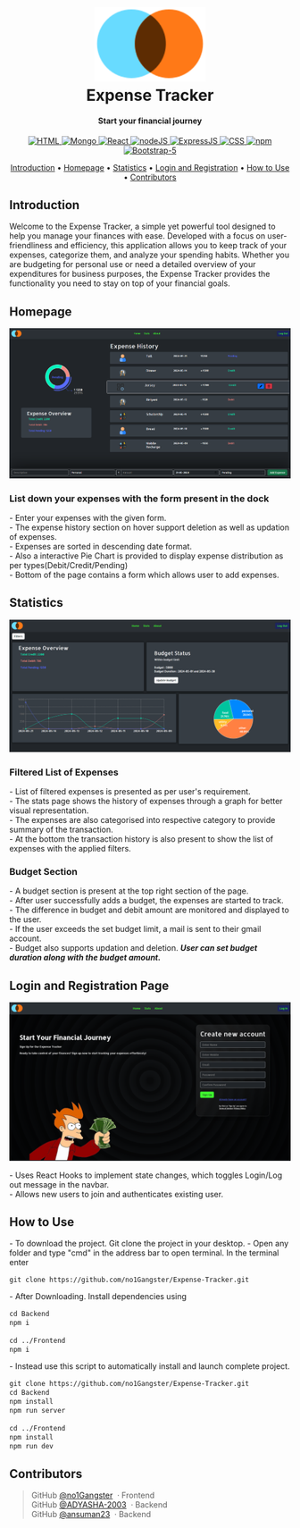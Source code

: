 <h1 align="center">
  <br>
  <a href=""><img src="./Frontend/public/logo.svg" alt="Logo" width="200"></a>
  <br>
  Expense Tracker
  <br>
</h1>

<h4 align="center">Start your financial journey</h4>


<div align="center">
    <a href = "https://en.wikipedia.org/wiki/HTML">
        <img src = "https://img.shields.io/badge/HTML-HTML5-orange" alt = "HTML" />
    </a>
    <a href = "https://en.wikipedia.org/wiki/MongoDB">
        <img src = "https://img.shields.io/badge/mongo-DB-09934e" alt = "Mongo" />
    </a>
    <a href = "https://en.wikipedia.org/wiki/React_(software)">
        <img src = "https://img.shields.io/badge/React-JS-50e4fe" alt = "React" />
    </a>
    <a href = "https://en.wikipedia.org/wiki/Node.js">
        <img src = "https://img.shields.io/badge/node-JS-8bc500" alt = "nodeJS" />
    </a>
    <a href = "https://en.wikipedia.org/wiki/Express.js">
        <img src = "https://img.shields.io/badge/Express-JS-f3e024" alt = "ExpressJS" />
    </a>
    <a href = "https://en.wikipedia.org/wiki/CSS">
        <img src = "https://img.shields.io/badge/CSS-CSS3-blue" alt = "CSS" />
    </a>
    <a href = "https://en.wikipedia.org/wiki/Npm">
        <img src = "https://img.shields.io/badge/npm-9.7.2-red" alt = "npm" />
    </a>
    <a href = "https://en.wikipedia.org/wiki/Bootstrap_(front-end_framework)">
        <img src = "https://img.shields.io/badge/Boostrap-5?label=Bootstrap&color=%236e2cf4" alt = "Bootstrap-5" />
    </a>
</div>

<p align="center">
  <a href="#introduction">Introduction</a> •
  <a href="#homepage">Homepage</a> •
  <a href="#statistics">Statistics</a> •
  <a href="#login-and-registration-page">Login and Registration</a> •
  <a href="#how-to-use">How to Use</a> •
  <a href="#contributors">Contributors</a>
</p>


## Introduction
<p>
Welcome to the Expense Tracker, a simple yet powerful tool designed to help you manage your finances with ease. Developed with a focus on user-friendliness and efficiency, this application allows you to keep track of your expenses, categorize them, and analyze your spending habits. Whether you are budgeting for personal use or need a detailed overview of your expenditures for business purposes, the Expense Tracker provides the functionality you need to stay on top of your financial goals.
<p>


## Homepage

<img src = "./Frontend/public/Homepage.png" alt = "HomePage" />
<h3>List down your expenses with the form present in the dock</h3>

<p>
  - Enter your expenses with the given form.<br>
  - The expense history section on hover support deletion as well as updation of expenses.<br>
  - Expenses are sorted in descending date format.<br>
  - Also a interactive Pie Chart is provided to display expense distribution as per types(Debit/Credit/Pending)<br>
  - Bottom of the page contains a form which allows user to add expenses.
</p>


## Statistics

<img src = "./Frontend/public/Stats.png" alt = "Stats Page">
<h3>Filtered List of Expenses</h3>
<p>
  - List of filtered expenses is presented as per user's requirement.<br>
  - The stats page shows the history of expenses through a graph for better visual representation.<br>
  - The expenses are also categorised into respective category to provide summary of the transaction.<br>
  - At the bottom the transaction history is also present to show the list of expenses with the applied filters.
</p>

<h3>Budget Section</h3>
<p>
  - A budget section is present at the top right section of the page.<br>
  - After user successfully adds a budget, the expenses are started to track.<br>
  - The difference in budget and debit amount are monitored and displayed to the user.<br>
  - If the user exceeds the set budget limit, a mail is sent to their gmail account.<br>
  - Budget also supports updation and deletion.
  <b><i>User can set budget duration along with the budget amount.</i></b>
</p>

## Login and Registration Page


<img src = "./Frontend/public/SignPage.png" alt = "Sign In Page">

<p>
- Uses React Hooks to implement state changes, which toggles Login/Log out message in the navbar.<br>
- Allows new users to join and authenticates existing user.
<p>

## How to Use

<p>
  - To download the project. Git clone the project in your desktop.
  - Open any folder and type "cmd" in the address bar to open terminal. In the terminal enter
</p>

```npm
git clone https://github.com/no1Gangster/Expense-Tracker.git
```

<p>
  - After Downloading. Install dependencies using

  ```npm
cd Backend
npm i

cd ../Frontend
npm i

```
</p>

<p>
 - Instead use this script to automatically install and launch complete project.

  ```npm
git clone https://github.com/no1Gangster/Expense-Tracker.git
cd Backend
npm install
npm run server

cd ../Frontend
npm install
npm run dev
```
</p>
  
## Contributors


>GitHub [@no1Gangster](https://github.com/no1Gangster) &nbsp;&middot;&nbsp;Frontend<br>
>GitHub [@ADYASHA-2003](https://github.com/ADYASHA-2003) &nbsp;&middot;&nbsp;Backend<br>
>GitHub [@ansuman23](https://github.com/ansuman23) &nbsp;&middot;&nbsp;Backend<br>

